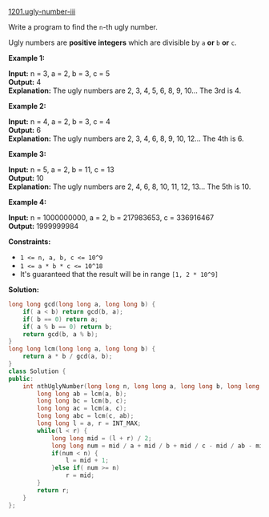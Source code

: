 [1201.ugly-number-iii](https://leetcode.com/problems/ugly-number-iii/)  

Write a program to find the `n`\-th ugly number.

Ugly numbers are **positive integers** which are divisible by `a` **or** `b` **or** `c`.

**Example 1:**

  
**Input:** n = 3, a = 2, b = 3, c = 5  
**Output:** 4  
**Explanation:** The ugly numbers are 2, 3, 4, 5, 6, 8, 9, 10... The 3rd is 4.

**Example 2:**

  
**Input:** n = 4, a = 2, b = 3, c = 4  
**Output:** 6  
**Explanation:** The ugly numbers are 2, 3, 4, 6, 8, 9, 10, 12... The 4th is 6.  

**Example 3:**

  
**Input:** n = 5, a = 2, b = 11, c = 13  
**Output:** 10  
**Explanation:** The ugly numbers are 2, 4, 6, 8, 10, 11, 12, 13... The 5th is 10.  

**Example 4:**

  
**Input:** n = 1000000000, a = 2, b = 217983653, c = 336916467  
**Output:** 1999999984  

**Constraints:**

*   `1 <= n, a, b, c <= 10^9`
*   `1 <= a * b * c <= 10^18`
*   It's guaranteed that the result will be in range `[1, 2 * 10^9]`  



**Solution:**  

```cpp
long long gcd(long long a, long long b) {
    if( a < b) return gcd(b, a);
    if( b == 0) return a;
    if( a % b == 0) return b;
    return gcd(b, a % b);
}
long long lcm(long long a, long long b) {
    return a * b / gcd(a, b);
}
class Solution {
public:
    int nthUglyNumber(long long n, long long a, long long b, long long c) {
        long long ab = lcm(a, b);
        long long bc = lcm(b, c);
        long long ac = lcm(a, c);
        long long abc = lcm(c, ab);
        long long l = a, r = INT_MAX;
        while(l < r) {
            long long mid = (l + r) / 2;
            long long num = mid / a + mid / b + mid / c - mid / ab - mid / bc - mid / ac + mid /abc;
            if(num < n) {
                l = mid + 1;
            }else if( num >= n)
                r = mid;
        }
        return r;
    }
};
```
      